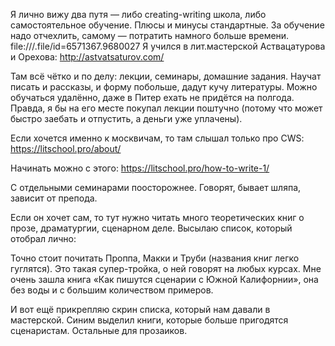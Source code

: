 
Я лично вижу два путя — либо creating-writing школа, либо самостоятельное обучение. Плюсы и минусы стандартные. За обучение надо отчехлить, самому — потратить намного больше времени.
file:///.file/id=6571367.9680027
Я учился в лит.мастерской Аствацатурова и Орехова: http://astvatsaturov.com/

Там всё чётко и по делу: лекции, семинары, домашние задания. Научат писать и рассказы, и форму побольше, дадут кучу литературы. Можно обучаться удалённо, даже в Питер ехать не придётся на полгода. Правда, я бы на его месте покупал лекции поштучно (потому что может быстро заебать и отпустить, а деньги уже уплачены).

Если хочется именно к москвичам, то там слышал только про CWS: https://litschool.pro/about/

Начинать можно с этого: https://litschool.pro/how-to-write-1/

С отдельными семинарами поосторожнее. Говорят, бывает шляпа, зависит от препода.

Если он хочет сам, то тут нужно читать много теоретических книг о прозе, драматургии, сценарном деле. Высылаю список, который отобрал лично:

Точно стоит почитать Проппа, Макки и Труби (названия книг легко гуглятся). Это такая супер-тройка, о ней говорят на любых курсах. Мне очень зашла книга «Как пишутся сценарии с Южной Калифорнии», она без воды и с большим количеством примеров.

И вот ещё прикрепляю скрин списка, который нам давали в мастерской. Синим выделил книги, которые больше пригодятся сценаристам. Остальные для прозаиков.